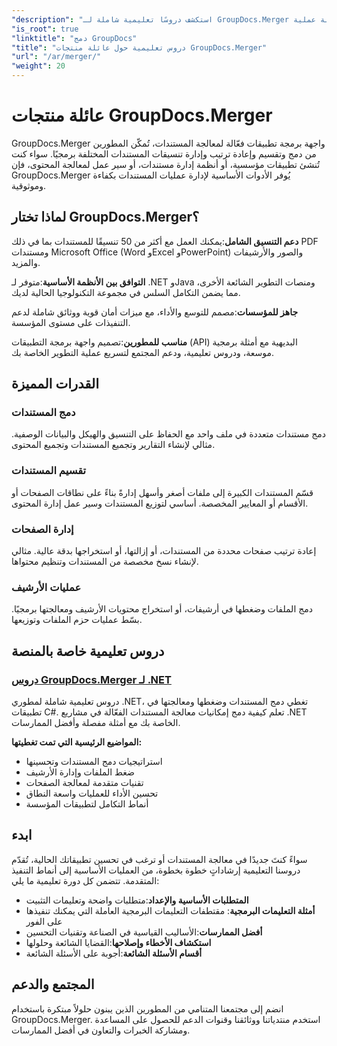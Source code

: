 ```yaml
---
"description": "استكشف دروسًا تعليمية شاملة لـ GroupDocs.Merger عبر منصات مختلفة. تعلم كيفية دمج المستندات وتقسيمها ومعالجتها برمجيًا من خلال أدلة خطوة بخطوة وأمثلة عملية."
"is_root": true
"linktitle": "دمج GroupDocs"
"title": "دروس تعليمية حول عائلة منتجات GroupDocs.Merger"
"url": "/ar/merger/"
"weight": 20
---
```


# عائلة منتجات GroupDocs.Merger

GroupDocs.Merger واجهة برمجة تطبيقات فعّالة لمعالجة المستندات، تُمكّن المطورين من دمج وتقسيم وإعادة ترتيب وإدارة تنسيقات المستندات المختلفة برمجيًا. سواء كنت تُنشئ تطبيقات مؤسسية، أو أنظمة إدارة مستندات، أو سير عمل لمعالجة المحتوى، فإن GroupDocs.Merger يُوفر الأدوات الأساسية لإدارة عمليات المستندات بكفاءة وموثوقية.

## لماذا تختار GroupDocs.Merger؟

**دعم التنسيق الشامل**:يمكنك العمل مع أكثر من 50 تنسيقًا للمستندات بما في ذلك PDF ومستندات Microsoft Office (Word وExcel وPowerPoint) والصور والأرشيفات والمزيد.

**التوافق بين الأنظمة الأساسية**:متوفر لـ .NET وJava ومنصات التطوير الشائعة الأخرى، مما يضمن التكامل السلس في مجموعة التكنولوجيا الحالية لديك.

**جاهز للمؤسسات**:مصمم للتوسع والأداء، مع ميزات أمان قوية ووثائق شاملة لدعم التنفيذات على مستوى المؤسسة.

**مناسب للمطورين**:تصميم واجهة برمجة التطبيقات (API) البديهية مع أمثلة برمجية موسعة، ودروس تعليمية، ودعم المجتمع لتسريع عملية التطوير الخاصة بك.

## القدرات المميزة

### دمج المستندات
دمج مستندات متعددة في ملف واحد مع الحفاظ على التنسيق والهيكل والبيانات الوصفية. مثالي لإنشاء التقارير وتجميع المستندات وتجميع المحتوى.

### تقسيم المستندات
قسّم المستندات الكبيرة إلى ملفات أصغر وأسهل إدارةً بناءً على نطاقات الصفحات أو الأقسام أو المعايير المخصصة. أساسي لتوزيع المستندات وسير عمل إدارة المحتوى.

### إدارة الصفحات
إعادة ترتيب صفحات محددة من المستندات، أو إزالتها، أو استخراجها بدقة عالية. مثالي لإنشاء نسخ مخصصة من المستندات وتنظيم محتواها.

### عمليات الأرشيف
دمج الملفات وضغطها في أرشيفات، أو استخراج محتويات الأرشيف ومعالجتها برمجيًا. بسّط عمليات حزم الملفات وتوزيعها.

## دروس تعليمية خاصة بالمنصة

### [دروس GroupDocs.Merger لـ .NET](./net/)
دروس تعليمية شاملة لمطوري .NET، تغطي دمج المستندات وضغطها ومعالجتها في تطبيقات C#. تعلم كيفية دمج إمكانيات معالجة المستندات الفعّالة في مشاريع .NET الخاصة بك مع أمثلة مفصلة وأفضل الممارسات.

**المواضيع الرئيسية التي تمت تغطيتها:**
- استراتيجيات دمج المستندات وتحسينها
- ضغط الملفات وإدارة الأرشيف  
- تقنيات متقدمة لمعالجة الصفحات
- تحسين الأداء للعمليات واسعة النطاق
- أنماط التكامل لتطبيقات المؤسسة

## ابدء

سواءً كنتَ جديدًا في معالجة المستندات أو ترغب في تحسين تطبيقاتك الحالية، تُقدّم دروسنا التعليمية إرشاداتٍ خطوة بخطوة، من العمليات الأساسية إلى أنماط التنفيذ المتقدمة. تتضمن كل دورة تعليمية ما يلي:

- **المتطلبات الأساسية والإعداد**:متطلبات واضحة وتعليمات التثبيت
- **أمثلة التعليمات البرمجية**: مقتطفات التعليمات البرمجية العاملة التي يمكنك تنفيذها على الفور
- **أفضل الممارسات**:الأساليب القياسية في الصناعة وتقنيات التحسين
- **استكشاف الأخطاء وإصلاحها**:القضايا الشائعة وحلولها
- **أقسام الأسئلة الشائعة**:أجوبة على الأسئلة الشائعة

## المجتمع والدعم

انضم إلى مجتمعنا المتنامي من المطورين الذين يبنون حلولاً مبتكرة باستخدام GroupDocs.Merger. استخدم منتدياتنا ووثائقنا وقنوات الدعم للحصول على المساعدة ومشاركة الخبرات والتعاون في أفضل الممارسات.